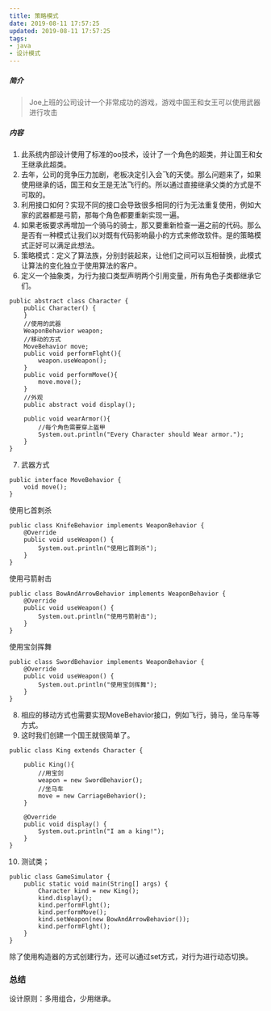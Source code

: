 ```yaml
---
title: 策略模式
date: 2019-08-11 17:57:25
updated: 2019-08-11 17:57:25
tags: 
- java
- 设计模式
---
```


##### 简介

> Joe上班的公司设计一个非常成功的游戏，游戏中国王和女王可以使用武器进行攻击

<!--more-->

##### 内容

1. 此系统内部设计使用了标准的oo技术，设计了一个角色的超类，并让国王和女王继承此超类。
2. 去年，公司的竞争压力加剧，老板决定引入会飞的天使。那么问题来了，如果使用继承的话，国王和女王是无法飞行的。所以通过直接继承父类的方式是不可取的。
3. 利用接口如何？实现不同的接口会导致很多相同的行为无法重复使用，例如大家的武器都是弓箭，那每个角色都要重新实现一遍。
4. 如果老板要求再增加一个骑马的骑士，那又要重新检查一遍之前的代码。那么是否有一种模式让我们以对既有代码影响最小的方式来修改软件。是的策略模式正好可以满足此想法。
5. 策略模式：定义了算法族，分别封装起来，让他们之间可以互相替换，此模式让算法的变化独立于使用算法的客户。
6. 定义一个抽象类，为行为接口类型声明两个引用变量，所有角色子类都继承它们。
```
public abstract class Character {
    public Character() {
    }
    //使用的武器
    WeaponBehavior weapon;
    //移动的方式
    MoveBehavior move;
    public void performFlght(){
        weapon.useWeapon();
    }
    public void performMove(){
        move.move();
    }
    //外观
    public abstract void display();

    public void wearArmor(){
        //每个角色需要穿上盔甲
        System.out.println("Every Character should Wear armor.");
    }
}
```

7. 武器方式
```
public interface MoveBehavior {
    void move();
}
```
使用匕首刺杀
```
public class KnifeBehavior implements WeaponBehavior {
    @Override
    public void useWeapon() {
        System.out.println("使用匕首刺杀");
    }
}
```
使用弓箭射击
```
public class BowAndArrowBehavior implements WeaponBehavior {
    @Override
    public void useWeapon() {
        System.out.println("使用弓箭射击");
    }
}
```
使用宝剑挥舞
```
public class SwordBehavior implements WeaponBehavior {
    @Override
    public void useWeapon() {
        System.out.println("使用宝剑挥舞");
    }
}
```

8. 相应的移动方式也需要实现MoveBehavior接口，例如飞行，骑马，坐马车等方式。
9. 这时我们创建一个国王就很简单了。
```
public class King extends Character {

    public King(){
        //用宝剑
        weapon = new SwordBehavior();
        //坐马车
        move = new CarriageBehavior();
    }

    @Override
    public void display() {
        System.out.println("I am a king!");
    }
}
```
10. 测试类；
```
public class GameSimulator {
    public static void main(String[] args) {
        Character kind = new King();
        kind.display();
        kind.performFlght();
        kind.performMove();
        kind.setWeapon(new BowAndArrowBehavior());
        kind.performFlght();
    }
}
```
除了使用构造器的方式创建行为，还可以通过set方式，对行为进行动态切换。
### 总结
设计原则：多用组合，少用继承。
